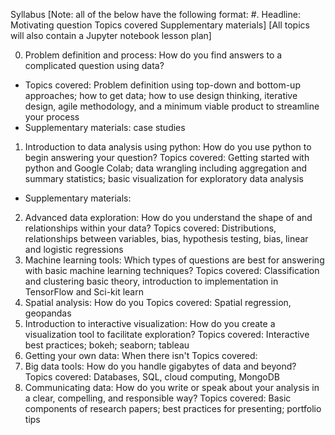 Syllabus
[Note: all of the below have the following format:
#. Headline: Motivating question
Topics covered
Supplementary materials]
[All topics will also contain a Jupyter notebook lesson plan]

0. Problem definition and process: How do you find answers to a complicated question using data?
- Topics covered: Problem definition using top-down and bottom-up approaches; how to get data; how to use design thinking, iterative design, agile methodology, and a minimum viable product to streamline your process
- Supplementary materials: case studies
1. Introduction to data analysis using python: How do you use python to begin answering your question?
Topics covered: Getting started with python and Google Colab; data wrangling including aggregation and summary statistics; basic visualization for exploratory data analysis
- Supplementary materials: 
2. Advanced data exploration: How do you understand the shape of and relationships within your data?
Topics covered: Distributions, relationships between variables, bias, hypothesis testing, bias, linear and logistic regressions
3. Machine learning tools: Which types of questions are best for answering with basic machine learning techniques?
Topics covered: Classification and clustering basic theory, introduction to implementation in TensorFlow and Sci-kit learn
4. Spatial analysis: How do you 
Topics covered: Spatial regression, geopandas
5. Introduction to interactive visualization: How do you create a visualization tool to facilitate exploration?
Topics covered: Interactive best practices; bokeh; seaborn; tableau
6. Getting your own data: When there isn't 
Topics covered:
7. Big data tools: How do you handle gigabytes of data and beyond?
Topics covered: Databases, SQL, cloud computing, MongoDB
8. Communicating data: How do you write or speak about your analysis in a clear, compelling, and responsible way?
Topics covered: Basic components of research papers; best practices for presenting; portfolio tips
